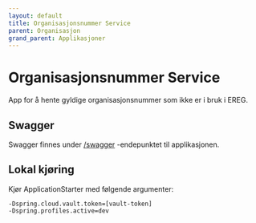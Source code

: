 ```yaml
---
layout: default
title: Organisasjonsnummer Service
parent: Organisasjon
grand_parent: Applikasjoner
---
```


# Organisasjonsnummer Service
App for å hente gyldige organisasjonsnummer som ikke er i bruk i EREG.

## Swagger
Swagger finnes under [/swagger](https://organisasjon-orgnummer-dev.dev.adeo.no/swagger) -endepunktet til applikasjonen.


## Lokal kjøring
Kjør ApplicationStarter med følgende argumenter:
```
-Dspring.cloud.vault.token=[vault-token]
-Dspring.profiles.active=dev
```
